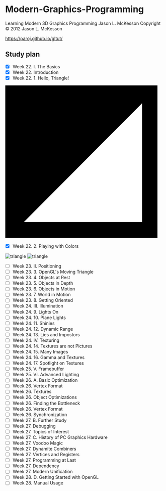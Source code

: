 # Modern-Graphics-Programming

Learning Modern 3D Graphics Programming
Jason L. McKesson
Copyright © 2012 Jason L. McKesson

https://paroj.github.io/gltut/

## Study plan

- [x] Week 22. I. The Basics
- [x] Week 22. Introduction
- [x] Week 22. 1. Hello, Triangle!

![triangle](data/tut01.png "Triangle")

- [x] Week 22. 2. Playing with Colors

![triangle](data/tut02frag.png "Triangle")
![triangle](data/tut02vert.png "Triangle")

- [ ] Week 23. II. Positioning
- [ ] Week 23. 3. OpenGL's Moving Triangle
- [ ] Week 23. 4. Objects at Rest
- [ ] Week 23. 5. Objects in Depth
- [ ] Week 23. 6. Objects in Motion
- [ ] Week 23. 7. World in Motion
- [ ] Week 23. 8. Getting Oriented
- [ ] Week 24. III. Illumination
- [ ] Week 24. 9. Lights On
- [ ] Week 24. 10. Plane Lights
- [ ] Week 24. 11. Shinies
- [ ] Week 24. 12. Dynamic Range
- [ ] Week 24. 13. Lies and Impostors
- [ ] Week 24. IV. Texturing
- [ ] Week 24. 14. Textures are not Pictures
- [ ] Week 24. 15. Many Images
- [ ] Week 24. 16. Gamma and Textures
- [ ] Week 24. 17. Spotlight on Textures
- [ ] Week 25. V. Framebuffer
- [ ] Week 25. VI. Advanced Lighting
- [ ] Week 26. A. Basic Optimization
- [ ] Week 26. Vertex Format
- [ ] Week 26. Textures
- [ ] Week 26. Object Optimizations
- [ ] Week 26. Finding the Bottleneck
- [ ] Week 26. Vertex Format
- [ ] Week 26. Synchronization
- [ ] Week 27. B. Further Study
- [ ] Week 27. Debugging
- [ ] Week 27. Topics of Interest
- [ ] Week 27. C. History of PC Graphics Hardware
- [ ] Week 27. Voodoo Magic
- [ ] Week 27. Dynamite Combiners
- [ ] Week 27. Vertices and Registers
- [ ] Week 27. Programming at Last
- [ ] Week 27. Dependency
- [ ] Week 27. Modern Unification
- [ ] Week 28. D. Getting Started with OpenGL
- [ ] Week 28. Manual Usage
